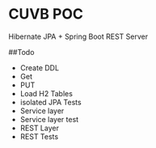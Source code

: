 # CUVB POC
Hibernate JPA + Spring Boot REST Server

##Todo
* Create DDL
* Get
* PUT
* Load H2 Tables
* isolated JPA Tests
* Service layer
* Service layer test
* REST Layer
* REST Tests